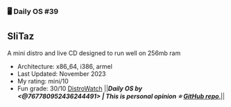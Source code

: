 ### 🖥️ Daily OS #39
## SliTaz
A mini distro and live CD designed to run well on 256mb ram
- Architecture: x86_64, i386, armel
- Last Updated: November 2023
- My rating: mini/10
- Fun grade: 30/10
[DistroWatch](<https://distrowatch.com/table.php?distribution=maid>)
||__***Daily OS by <@767780952436244491> | This is personal opinion
⭐ [GitHub repo](<https://github.com/nikolan123/daily-os>)***__[.](https://upload.wikimedia.org/wikipedia/commons/8/87/SliTaz_5.0_rolling_screenshot.png)||
